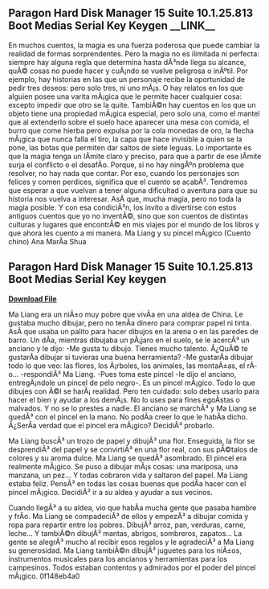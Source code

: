 ## Paragon Hard Disk Manager 15 Suite 10.1.25.813 Boot Medias Serial Key Keygen \_\_LINK\_\_

  
En muchos cuentos, la magia es una fuerza poderosa que puede cambiar la realidad de formas sorprendentes. Pero la magia no es ilimitada ni perfecta: siempre hay alguna regla que determina hasta dÃ³nde llega su alcance, quÃ© cosas no puede hacer y cuÃ¡ndo se vuelve peligrosa o inÃºtil. Por ejemplo, hay historias en las que un personaje recibe la oportunidad de pedir tres deseos: pero solo tres, ni uno mÃ¡s. O hay relatos en los que alguien posee una varita mÃ¡gica que le permite hacer cualquier cosa: excepto impedir que otro se la quite. TambiÃ©n hay cuentos en los que un objeto tiene una propiedad mÃ¡gica especial, pero solo una, como el mantel que al extenderlo sobre el suelo hace aparecer una mesa con comida, el burro que come hierba pero expulsa por la cola monedas de oro, la flecha mÃ¡gica que nunca falla el tiro, la capa que hace invisible a quien se la pone, las botas que permiten dar saltos de siete leguas. Lo importante es que la magia tenga un lÃ­mite claro y preciso, para que a partir de ese lÃ­mite surja el conflicto o el desafÃ­o. Porque, si no hay ningÃºn problema que resolver, no hay nada que contar. Por eso, cuando los personajes son felices y comen perdices, significa que el cuento se acabÃ³. Tendremos que esperar a que vuelvan a tener alguna dificultad o aventura para que su historia nos vuelva a interesar. AsÃ­ que, mucha magia, pero no toda la magia posible. Y con esa condiciÃ³n, los invito a divertirse con estos antiguos cuentos que yo no inventÃ©, sino que son cuentos de distintas culturas y lugares que encontrÃ© en mis viajes por el mundo de los libros y que ahora les cuento a mi manera. Ma Liang y su pincel mÃ¡gico (Cuento chino) Ana MarÃ­a Shua
 
## Paragon Hard Disk Manager 15 Suite 10.1.25.813 Boot Medias Serial Key keygen


[**Download File**](https://www.google.com/url?q=https%3A%2F%2Furluss.com%2F2tKF7J&sa=D&sntz=1&usg=AOvVaw1qIyYQL5n4qdtyRNeFyuL_)

  
Ma Liang era un niÃ±o muy pobre que vivÃ­a en una aldea de China. Le gustaba mucho dibujar, pero no tenÃ­a dinero para comprar papel ni tinta. AsÃ­ que usaba un palito para hacer dibujos en la arena o en las paredes de barro. Un dÃ­a, mientras dibujaba un pÃ¡jaro en el suelo, se le acercÃ³ un anciano y le dijo: -Me gusta tu dibujo. Tienes mucho talento. Â¿QuÃ© te gustarÃ­a dibujar si tuvieras una buena herramienta? -Me gustarÃ­a dibujar todo lo que veo: las flores, los Ã¡rboles, los animales, las montaÃ±as, el rÃ­o... -respondiÃ³ Ma Liang. -Pues toma este pincel -le dijo el anciano, entregÃ¡ndole un pincel de pelo negro-. Es un pincel mÃ¡gico. Todo lo que dibujes con Ã©l se harÃ¡ realidad. Pero ten cuidado: solo debes usarlo para hacer el bien y ayudar a los demÃ¡s. No lo uses para fines egoÃ­stas o malvados. Y no se lo prestes a nadie. El anciano se marchÃ³ y Ma Liang se quedÃ³ con el pincel en la mano. No podÃ­a creer lo que le habÃ­a dicho. Â¿SerÃ­a verdad que el pincel era mÃ¡gico? DecidiÃ³ probarlo.
  
Ma Liang buscÃ³ un trozo de papel y dibujÃ³ una flor. Enseguida, la flor se desprendiÃ³ del papel y se convirtiÃ³ en una flor real, con sus pÃ©talos de colores y su aroma dulce. Ma Liang se quedÃ³ asombrado. El pincel era realmente mÃ¡gico. Se puso a dibujar mÃ¡s cosas: una mariposa, una manzana, un pez... Y todas cobraron vida y saltaron del papel. Ma Liang estaba feliz. PensÃ³ en todas las cosas buenas que podÃ­a hacer con el pincel mÃ¡gico. DecidiÃ³ ir a su aldea y ayudar a sus vecinos.
  
Cuando llegÃ³ a su aldea, vio que habÃ­a mucha gente que pasaba hambre y frÃ­o. Ma Liang se compadeciÃ³ de ellos y empezÃ³ a dibujar comida y ropa para repartir entre los pobres. DibujÃ³ arroz, pan, verduras, carne, leche... Y tambiÃ©n dibujÃ³ mantas, abrigos, sombreros, zapatos... La gente se alegrÃ³ mucho al recibir esos regalos y le agradeciÃ³ a Ma Liang su generosidad. Ma Liang tambiÃ©n dibujÃ³ juguetes para los niÃ±os, instrumentos musicales para los ancianos y herramientas para los campesinos. Todos estaban contentos y admirados por el poder del pincel mÃ¡gico.
 0f148eb4a0

